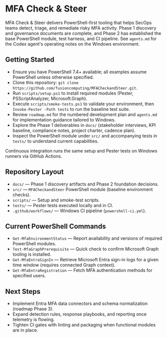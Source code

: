 # MFA Check & Steer

MFA Check & Steer delivers PowerShell-first tooling that helps SecOps teams detect, triage, and remediate risky MFA activity. Phase 1 discovery and governance documents are complete, and Phase 2 has established the base PowerShell module, test harness, and CI pipeline. See `agents.md` for the Codex agent's operating notes on the Windows environment.

## Getting Started
- Ensure you have PowerShell 7.4+ available; all examples assume PowerShell unless otherwise specified.
- Clone this repository: `git clone https://github.com/fusioncomputing/MFACheckandSteer.git`.
- Run `scripts/setup.ps1` to install required modules (Pester, PSScriptAnalyzer, Microsoft.Graph).
- Execute `scripts/smoke-tests.ps1` to validate your environment, then `Invoke-Pester -Path tests` to run the baseline test suite.
- Review `roadmap.md` for the numbered development plan and `agents.md` for implementation guidance tailored to Windows.
- Explore the Phase 1 deliverables in `docs/` (stakeholder interviews, KPI baseline, compliance notes, project charter, cadence plan).
- Inspect the PowerShell module under `src/` and accompanying tests in `tests/` to understand current capabilities.

Continuous integration runs the same setup and Pester tests on Windows runners via GitHub Actions.

## Repository Layout
- `docs/` — Phase 1 discovery artifacts and Phase 2 foundation decisions.
- `src/` — `MFACheckandSteer` PowerShell module (baseline environment checks).
- `scripts/` — Setup and smoke-test scripts.
- `tests/` — Pester tests executed locally and in CI.
- `.github/workflows/` — Windows CI pipeline (`powershell-ci.yml`).

## Current PowerShell Commands
- `Get-MfaEnvironmentStatus` — Report availability and versions of required PowerShell modules.
- `Test-MfaGraphPrerequisite` — Quick check to confirm Microsoft Graph tooling is installed.
- `Get-MfaEntraSignIn` — Retrieve Microsoft Entra sign-in logs for a given time window (requires connected Graph context).
- `Get-MfaEntraRegistration` — Fetch MFA authentication methods for specified users.

## Next Steps
- Implement Entra MFA data connectors and schema normalization (roadmap Phase 3).
- Expand detection rules, response playbooks, and reporting once telemetry is flowing.
- Tighten CI gates with linting and packaging when functional modules are in place.
